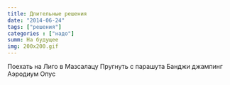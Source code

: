 ```yaml
---
title: Длительные решения
date: "2014-06-24"
tags: ["решения"]
categories : ["надо"]
summ: На будущее
img: 200x200.gif
---
```


Поехать на Лиго в Мазсалацу
Пругнуть с парашута
Банджи джампинг
Аэродиум
Опус
